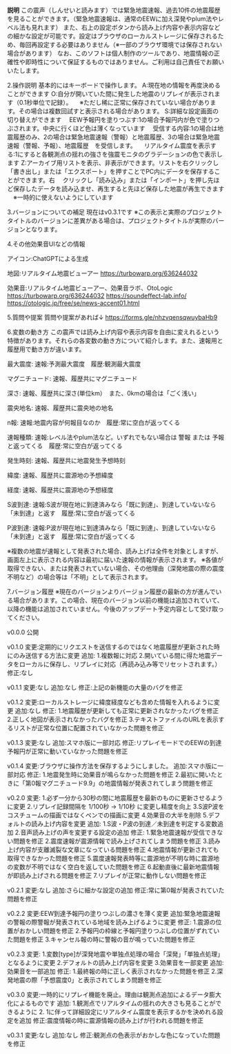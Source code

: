 **説明**
この震声（しんせいと読みます）では緊急地震速報、過去10件の地震履歴を見ることができます。（緊急地震速報は、通常のEEWに加え深発やplum法やレベル法も見れます）
また、右上の設定ボタンから読み上げ内容や表示内容などの細かな設定が可能です。設定はブラウザのローカルストレージに保存されるため、毎回再設定する必要はありません（※一部のブラウザ環境では保存されない場合があります）
なお、このソフトは個人制作のツールであり、地震情報の正確性や即時性について保証するものではありません。ご利用は自己責任でお願いいたします。


2.操作説明
基本的にはキーボードで操作します。
A:現在地の情報を再度決めることができます
O:自分が開いていた間に発生した地震のリプレイが表示されます（0.1秒単位で記録）。
　※ただし稀に正常に保存されていない場合があります。その場合は複数回試すと表示される場合があります。
S:詳細な設定画面の切り替えができます
　EEW予報円を塗りつぶす:1の場合予報円内が色で塗りつぶされます。中央に行くほど色は薄くなっています
　受信する内容:1の場合は地震履歴のみ、2の場合は緊急地震速報（警報）と地震履歴、3の場合は緊急地震速報（警報、予報）、地震履歴　を受信します。
　リアルタイム震度を表示する:1にすると各観測点の揺れの強さを強震モニタのグラデーションの色で表示します
Z:アーカイブ用リストを表示、非表示ができます。リストを右クリックし「書き出し」または「エクスポート」を押すことでPC内にデータを保存することができます。右
　クリックし「読み込み」または「インポート」を押し先ほど保存したデータを読み込ませ、再生すると先ほど保存した地震が再生できます
　※一時的に使えないようにしています




3.バージョンについての補足
現在はv0.3.1です
※この表示と実際のプロジェクトタイトルのバージョンに差異がある場合は、プロジェクトタイトルが実際のバージョンとなります。


4.その他効果音UIなどの情報

アイコン:ChatGPTによる生成

地図:リアルタイム地震ビューアー
https://turbowarp.org/636244032

効果音:リアルタイム地震ビューアー、効果音ラボ、OtoLogic
https://turbowarp.org/636244032
https://soundeffect-lab.info/
https://otologic.jp/free/se/news-accent01.html

5.質問や提案
質問や提案があれば↓
https://forms.gle/nhzvqensqwuybaHb9

6.変数の動き方
この震声では読み上げ内容や表示内容を自由に変えれるという特徴があります。それらの各変数の動き方について紹介します。また、速報用と履歴用で動き方が違います。

最大震度:
速報:予測最大震度　履歴:観測最大震度

マグニチュード:
速報、履歴共にマグニチュード

深さ:
速報、履歴共に深さ(単位km）　また、0kmの場合は「ごく浅い」

震央地名:
速報、履歴共に震央地の地名

n報:
速報:地震内容が何報目なのか　履歴:常に空白が返ってくる

速報種類:
速報:レベル法やplum法など。いずれでもない場合は 警報 または 予報 と返ってくる　履歴:常に空白が返ってくる

発生時刻:
速報、履歴共に地震発生予想時刻

緯度:
速報、履歴共に震源地の予想緯度

経度:
速報、履歴共に震源地の予想経度

S波到達:
速報:S波が現在地に到達済みなら「既に到達」、到達していないなら「未到達」と返す　履歴:常に空白が返ってくる

P波到達:
速報:P波が現在地に到達済みなら「既に到達」、到達していないなら「未到達」と返す　履歴:常に空白が返ってくる

※複数の地震が速報として発表された場合、読み上げは全件を対象としますが、画面左上に表示される内容は最初に届いた速報の情報が表示されます。
※各値が取得できない、または発表されていない場合、その他理由（深発地震の際の震度不明など）の場合等は「不明」として表示されます。


7.バージョン履歴
※現在のバージョンよりバージョン履歴の最新の方が進んでいる場合があります。この場合、現在のバージョン以前の機能は追加されていて、以降の機能は追加されていません。今後のアップデート予定内容として受け取ってください。


v0.0.0
公開

v0.1.0
変更:定期的にリクエストを送信するのではなく地震履歴が更新された時にのみ送信する方法に変更
追加:
1.複数報に対応
2.開いている間に得た地震データをローカルに保存し、リプレイに対応（再読み込み等でリセットされます。）
修正:なし

v0.1.1
変更:なし
追加:なし
修正:上記の新機能の大量のバグを修正

v0.1.2
変更:ローカルストレージに緯度経度なども含めた情報を入れるように変更
追加:なし
修正:
1.地震履歴が更新しても正常に更新されなかったバグを修正
2.正しく地図が表示されなかったバグを修正
3.テキストファイルのURLを表示するリストが正常な位置に配置されていなかった問題を修正

v0.1.3
変更:なし
追加:スマホ版に一部対応
修正:リプレイモードでのEEWの到達予報円が正常に動いていなかった問題を修正

v0.1.4
変更:ブラウザに操作方法を保存するようにしました。
追加:スマホ版に一部対応
修正:
1.地震発生時に効果音が鳴らなかった問題を修正
2.最初に開いたときに「第0報マグニチュード9.9」の地震情報が発表されてしまう問題を修正

v0.2.0
変更:
1.必ず一分から30秒の間に地震履歴を最新のものに更新させるように変更
2.リプレイ記録間隔を 1/100秒 → 1/10秒 に変更し精度を向上
3.S波P波をコスチュームの描画ではなくペンでの描画に変更
4.効果音の大半を削除
5.デフォルトの読み上げ内容を変更
追加:
1.S波・P波の到達／未到達を判定する変数追加
2.音声読み上げの声を変更する設定の追加
修正:
1.緊急地震速報が受信できない問題を修正
2.震度速報が震源情報で読み上げされてしまう問題を修正
3.読み上げ内容が支離滅裂な文章になっている問題を修正
4.地震情報が更新されても取得できなかった問題を修正
5.震度速報発表時等に震源地が不明な時に震源地の変数が不明ではなく空白を返していた問題を修正
6.起動直後に最新地震情報が即読み上げされる問題を修正
7.リプレイが正常に動作しない問題を修正

v0.2.1
変更:なし
追加:さらに細かな設定の追加
修正:常に第0報が発表されていた問題を修正

v0.2.2
変更:EEW到達予報円の塗りつぶしの濃さを薄く変更
追加:緊急地震速報の警報の際警報が発表されている地域を読み上げるように変更
修正:
1.震源の位置がおかしい問題を修正
2.予報円の枠線と予報円塗りつぶしの位置がずれていた問題を修正
3.キャンセル報の時に警報の音が鳴っていた問題を修正

v0.2.3
変更:
1.変数[type]が深発地震や単独点処理の場合「深発」「単独点処理」となるように変更
2.デフォルトの読み上げ内容を変更
3.効果音を一部変更
追加:効果音を一部追加
修正:
1.最終報の時に正しく表示されなかった問題を修正
2.深発地震の際「予想震度0」と表示されてしまう問題を修正

v0.3.0
変更:一時的にリプレイ機能を廃止。理由は観測点追加によるデータ膨大化によるものです
追加:
1.観測点でリアルタイムの揺れの大きさも見ることができるように
2. 1に伴って詳細設定にリアルタイム震度を表示するかを決めれる設定を追加
修正:震度情報の時に震源情報の読み上げが行われる問題を修正

v0.3.1
変更:なし
追加:なし
修正:観測点の色表示がおかしな色になっていた問題を修正
